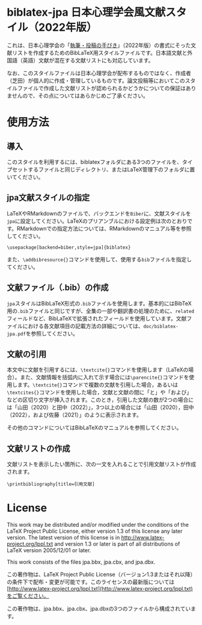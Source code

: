 # biblatex-jpa 日本心理学会風文献スタイル（2022年版）

これは、日本心理学会の「[執筆・投稿の手びき](https://psych.or.jp/manual/)」（2022年版）の書式にそった文献リストを作成するためのBibLaTeX用スタイルファイルです。日本語文献と外国語（英語）文献が混在する文献リストにも対応しています。

なお、このスタイルファイルは日本心理学会が配布するものではなく、作成者（芝田）が個人的に作成・管理しているものです。論文投稿等においてこのスタイルファイルで作成した文献リストが認められるかどうかについての保証はありませんので、その点についてはあらかじめご了承ください。

# 使用方法

## 導入
このスタイルを利用するには、biblatexフォルダにある3つのファイルを、タイプセットするファイルと同じディレクトリ、またはLaTeX管理下のフォルダに置いてください。

## jpa文献スタイルの指定
LaTeXやRMarkdownのファイルで、バックエンドを`Biber`に、文献スタイルを`jpa`に設定してください。LaTeXのプリアンブルにおける設定例は次のとおりです。RMarkdownでの指定方法については、RMarkdownのマニュアル等を参照してください。

```
\usepackage[backend=biber,style=jpa]{biblatex}
```

また、`\addbibresource{}`コマンドを使用して、使用する`bib`ファイルを指定してください。


## 文献ファイル（.bib）の作成
`jpa`スタイルはBibLaTeX形式の`.bib`ファイルを使用します。基本的にはBibTeX用の`.bib`ファイルと同じですが、全集の一部や翻訳書の処理のために、`related`フィールドなど、BibLaTeXで拡張されたフィールドを使用しています。文献ファイルにおける各文献項目の記載方法の詳細については、`doc/biblatex-jpa.pdf`を参照してください。

## 文献の引用

本文中に文献を引用するには、`\textcite{}`コマンドを使用します（LaTeXの場合）。また、文献情報を括弧内に入れて示す場合には`\parencite{}`コマンドを使用します。`\textcite{}`コマンドで複数の文献を引用した場合，あるいは`\textcites{}`コマンドを使用した場合，文献と文献の間に「と」や「および」などの区切り文字が挿入されます。このとき，引用した文献の数が2つの場合には「山田（2020）と田中（2022）」，3つ以上の場合には「山田（2020），田中（2022），および佐藤（2021）」のように表示されます。

その他のコマンドについてはBibLaTeXのマニュアルを参照してください。

## 文献リストの作成

文献リストを表示したい箇所に、次の一文を入れることで引用文献リストが作成されます。

```
\printbibliography[title=引用文献]
```


# License

This work may be distributed and/or modified under the conditions of the LaTeX Project Public License, either version 1.3 of this license any later version. The latest version of this license is in http://www.latex-project.org/lppl.txt and version 1.3 or later is part of all distributions of LaTeX version 2005/12/01 or later.

This work consists of the files jpa.bbx, jpa.cbx, and jpa.dbx.

この著作物は、LaTeX Project Public License（バージョン1.3またはそれ以降）の条件下で配布・変更が可能です。このライセンスの最新版については[http://www.latex-project.org/lppl.txt](http://www.latex-project.org/lppl.txt)をご覧ください。

この著作物は、jpa.bbx、jpa.cbx、jpa.dbxの3つのファイルから構成されています。